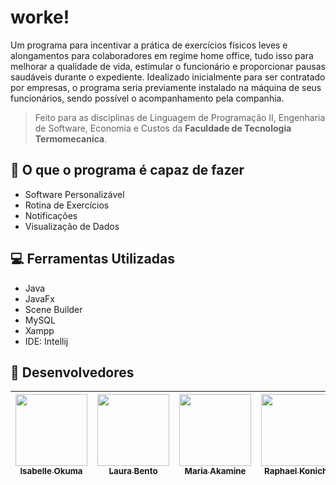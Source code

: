 # worke!
Um programa para incentivar a prática de exercícios físicos leves e alongamentos para colaboradores em regime home office,  tudo isso para melhorar a qualidade de vida, estimular o funcionário e proporcionar pausas saudáveis durante o expediente. Idealizado inicialmente para ser contratado por empresas, o programa seria previamente instalado  na máquina de seus funcionários, sendo possível o acompanhamento pela companhia.

> Feito para as disciplinas de Linguagem de Programação II, Engenharia de Software, Economia e Custos da **Faculdade de Tecnologia Termomecanica**.

## :checkered_flag: O que o programa é capaz de fazer 
- Software Personalizável
- Rotina de Exercícios
- Notificações
- Visualização de Dados

## :computer: Ferramentas Utilizadas
- Java
- JavaFx
- Scene Builder
- MySQL
- Xampp
- IDE: Intellij

## :busts_in_silhouette: Desenvolvedores
[<img src="https://avatars.githubusercontent.com/u/71194171?s=400&u=071f7791bb03f8e102d835bdb9c2f0d3d24e8a34&v=" width=115 > <br> <sub> Isabelle Okuma </sub>](https://github.com/isabelleokuma) | [<img src="https://avatars.githubusercontent.com/u/54412527?s=400&u=071f7791bb03f8e102d835bdb9c2f0d3d24e8a34&v=" width=115 > <br> <sub> Laura Bento </sub>](https://github.com/laurabento) | [<img src="https://avatars.githubusercontent.com/u/71193719?s=400&u=071f7791bb03f8e102d835bdb9c2f0d3d24e8a34&v=" width=115 > <br> <sub> Maria Akamine </sub>](https://github.com/mariagabs) | [<img src="https://avatars.githubusercontent.com/u/56551507?s=400&u=071f7791bb03f8e102d835bdb9c2f0d3d24e8a34&v=" width=115 > <br> <sub> Raphael Konichi </sub>](https://github.com/raphaelkonichi) |
| :---: | :---: | :---: | :---: | 
